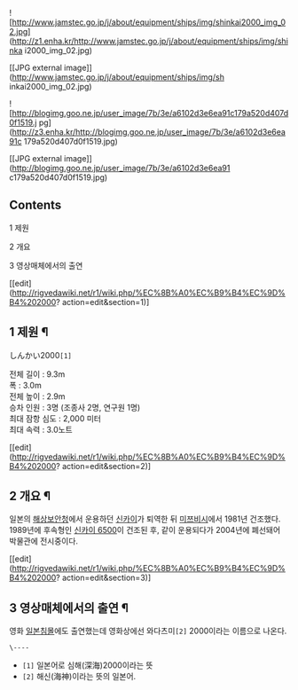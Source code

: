 ![http://www.jamstec.go.jp/j/about/equipment/ships/img/shinkai2000_img_02.jpg]
(http://z1.enha.kr/http://www.jamstec.go.jp/j/about/equipment/ships/img/shinka
i2000_img_02.jpg)

[[JPG external image]](http://www.jamstec.go.jp/j/about/equipment/ships/img/sh
inkai2000_img_02.jpg)

  

![http://blogimg.goo.ne.jp/user_image/7b/3e/a6102d3e6ea91c179a520d407d0f1519.j
pg](http://z3.enha.kr/http://blogimg.goo.ne.jp/user_image/7b/3e/a6102d3e6ea91c
179a520d407d0f1519.jpg)

[[JPG external image]](http://blogimg.goo.ne.jp/user_image/7b/3e/a6102d3e6ea91
c179a520d407d0f1519.jpg)

## Contents

    

1 제원

2 개요

3 영상매체에서의 출연

[[edit](http://rigvedawiki.net/r1/wiki.php/%EC%8B%A0%EC%B9%B4%EC%9D%B4%202000?
action=edit&section=1)]

## 1 제원 ¶

しんかい2000`[1]`

  

전체 길이 : 9.3m  
폭 : 3.0m  
전체 높이 : 2.9m  
승차 인원 : 3명 (조종사 2명, 연구원 1명)  
최대 잠항 심도 : 2,000 미터  
최대 속력 : 3.0노트

[[edit](http://rigvedawiki.net/r1/wiki.php/%EC%8B%A0%EC%B9%B4%EC%9D%B4%202000?
action=edit&section=2)]

## 2 개요 ¶

일본의 [해상보안청](%ED%95%B4%EC%83%81%EB%B3%B4%EC%95%88%EC%B2%AD.md)에서 운용하던
[신카이](%EC%8B%A0%EC%B9%B4%EC%9D%B4.md)가 퇴역한 뒤
[미쯔비시](%EB%AF%B8%EC%AF%94%EB%B9%84%EC%8B%9C.md)에서 1981년 건조했다. 1989년에 후속형인
[신카이 6500](%EC%8B%A0%EC%B9%B4%EC%9D%B4%206500.md)이 건조된 후, 같이 운용되다가 2004년에
폐선돼어 박물관에 전시중이다.

[[edit](http://rigvedawiki.net/r1/wiki.php/%EC%8B%A0%EC%B9%B4%EC%9D%B4%202000?
action=edit&section=3)]

## 3 영상매체에서의 출연 ¶

영화 [일본침몰](%EC%9D%BC%EB%B3%B8%EC%B9%A8%EB%AA%B0.md)에도 출연했는데 영화상에선 와다츠미`[2]`
2000이라는 이름으로 나온다.

`\----`

  * `[1]` 일본어로 심해(深海)2000이라는 뜻
  * `[2]` 해신(海神)이라는 뜻의 일본어.

